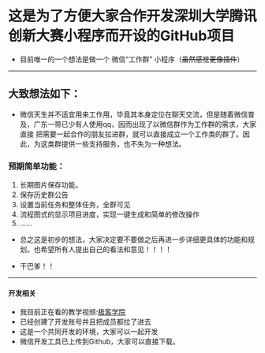 # 这是为了方便大家合作开发深圳大学腾讯创新大赛小程序而开设的GitHub项目
- 目前唯一的一个想法是做一个 微信“工作群” 小程序（~~虽然感觉更像插件~~）
---

## 大致想法如下：
- 微信天生并不适宜用来工作用，毕竟其本身定位在聊天交流，但是随着微信普及，广东一带已少有人使用qq，因而出现了以微信群作为工作群的需求，大家直接
把需要一起合作的朋友拉进群，就可以直接成立一个工作类的群了。因此，为这类群提供一些支持服务，也不失为一种想法。
### 预期简单功能：
1. 长期图片保存功能。
2. 保存历史群公告
3. 设置当前任务和整体任务，全群可见
4. 流程图式的显示项目进度，实现一键生成和简单的修改操作
5. ……

- 总之这是初步的想法，大家决定要不要做之后再进一步详细更具体的功能和规划。也希望所有人提出自己的看法和意见！！！！

- 干巴爹！！
---

#### 开发相关
- 我目前正在看的教学视频:[极客学院](https://www.bilibili.com/video/av11938917/?p=4)
- 已经创建了开发账号并且把成员都拉了进去
- 这是一个共同开发的环境，大家可以一起开发
- 微信开发工具已上传到Github，大家可以直接下载。